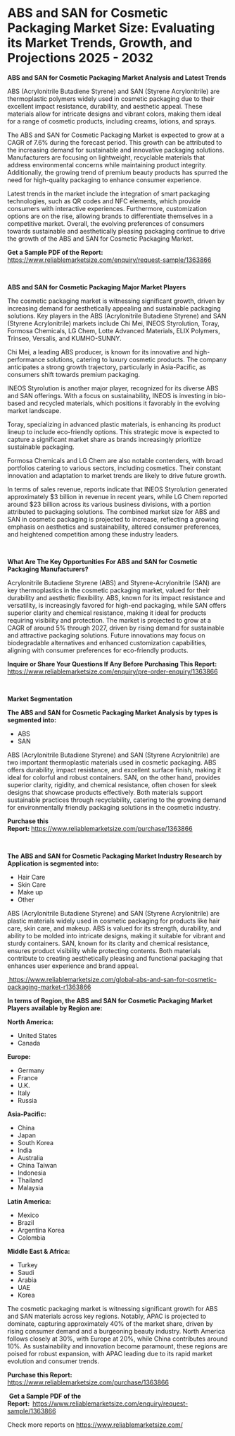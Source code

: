 <p><h1>ABS and SAN for Cosmetic Packaging Market Size: Evaluating its Market Trends, Growth, and Projections 2025 - 2032</h1></p><p><strong>ABS and SAN for Cosmetic Packaging Market Analysis and Latest Trends</strong></p>
<p><p>ABS (Acrylonitrile Butadiene Styrene) and SAN (Styrene Acrylonitrile) are thermoplastic polymers widely used in cosmetic packaging due to their excellent impact resistance, durability, and aesthetic appeal. These materials allow for intricate designs and vibrant colors, making them ideal for a range of cosmetic products, including creams, lotions, and sprays.</p><p>The ABS and SAN for Cosmetic Packaging Market is expected to grow at a CAGR of 7.6% during the forecast period. This growth can be attributed to the increasing demand for sustainable and innovative packaging solutions. Manufacturers are focusing on lightweight, recyclable materials that address environmental concerns while maintaining product integrity. Additionally, the growing trend of premium beauty products has spurred the need for high-quality packaging to enhance consumer experience.</p><p>Latest trends in the market include the integration of smart packaging technologies, such as QR codes and NFC elements, which provide consumers with interactive experiences. Furthermore, customization options are on the rise, allowing brands to differentiate themselves in a competitive market. Overall, the evolving preferences of consumers towards sustainable and aesthetically pleasing packaging continue to drive the growth of the ABS and SAN for Cosmetic Packaging Market.</p></p>
<p><strong>Get a Sample PDF of the Report:&nbsp;</strong> <a href="https://www.reliablemarketsize.com/enquiry/request-sample/1363866?utm_campaign=3165&utm_medium=2&utm_source=Github&utm_content=ia&utm_term=03042025&utm_id=abs-and-san-for-cosmetic-packaging">https://www.reliablemarketsize.com/enquiry/request-sample/1363866</a></p>
<p>&nbsp;</p>
<p><strong>ABS and SAN for Cosmetic Packaging Major Market Players</strong></p>
<p><p>The cosmetic packaging market is witnessing significant growth, driven by increasing demand for aesthetically appealing and sustainable packaging solutions. Key players in the ABS (Acrylonitrile Butadiene Styrene) and SAN (Styrene Acrylonitrile) markets include Chi Mei, INEOS Styrolution, Toray, Formosa Chemicals, LG Chem, Lotte Advanced Materials, ELIX Polymers, Trinseo, Versalis, and KUMHO-SUNNY.</p><p>Chi Mei, a leading ABS producer, is known for its innovative and high-performance solutions, catering to luxury cosmetic products. The company anticipates a strong growth trajectory, particularly in Asia-Pacific, as consumers shift towards premium packaging. </p><p>INEOS Styrolution is another major player, recognized for its diverse ABS and SAN offerings. With a focus on sustainability, INEOS is investing in bio-based and recycled materials, which positions it favorably in the evolving market landscape. </p><p>Toray, specializing in advanced plastic materials, is enhancing its product lineup to include eco-friendly options. This strategic move is expected to capture a significant market share as brands increasingly prioritize sustainable packaging. </p><p>Formosa Chemicals and LG Chem are also notable contenders, with broad portfolios catering to various sectors, including cosmetics. Their constant innovation and adaptation to market trends are likely to drive future growth.</p><p>In terms of sales revenue, reports indicate that INEOS Styrolution generated approximately $3 billion in revenue in recent years, while LG Chem reported around $23 billion across its various business divisions, with a portion attributed to packaging solutions. The combined market size for ABS and SAN in cosmetic packaging is projected to increase, reflecting a growing emphasis on aesthetics and sustainability, altered consumer preferences, and heightened competition among these industry leaders.</p></p>
<p>&nbsp;</p>
<p><strong>What Are The Key Opportunities For ABS and SAN for Cosmetic Packaging Manufacturers?</strong></p>
<p><p>Acrylonitrile Butadiene Styrene (ABS) and Styrene-Acrylonitrile (SAN) are key thermoplastics in the cosmetic packaging market, valued for their durability and aesthetic flexibility. ABS, known for its impact resistance and versatility, is increasingly favored for high-end packaging, while SAN offers superior clarity and chemical resistance, making it ideal for products requiring visibility and protection. The market is projected to grow at a CAGR of around 5% through 2027, driven by rising demand for sustainable and attractive packaging solutions. Future innovations may focus on biodegradable alternatives and enhanced customization capabilities, aligning with consumer preferences for eco-friendly products.</p></p>
<p><strong>Inquire or Share Your Questions If Any Before Purchasing This Report:</strong> <a href="https://www.reliablemarketsize.com/enquiry/pre-order-enquiry/1363866?utm_campaign=3165&utm_medium=2&utm_source=Github&utm_content=ia&utm_term=03042025&utm_id=abs-and-san-for-cosmetic-packaging">https://www.reliablemarketsize.com/enquiry/pre-order-enquiry/1363866</a></p>
<p>&nbsp;</p>
<p><strong>Market Segmentation</strong></p>
<p><strong>The ABS and SAN for Cosmetic Packaging Market Analysis by types is segmented into:</strong></p>
<p><ul><li>ABS</li><li>SAN</li></ul></p>
<p><p>ABS (Acrylonitrile Butadiene Styrene) and SAN (Styrene Acrylonitrile) are two important thermoplastic materials used in cosmetic packaging. ABS offers durability, impact resistance, and excellent surface finish, making it ideal for colorful and robust containers. SAN, on the other hand, provides superior clarity, rigidity, and chemical resistance, often chosen for sleek designs that showcase products effectively. Both materials support sustainable practices through recyclability, catering to the growing demand for environmentally friendly packaging solutions in the cosmetic industry.</p></p>
<p><strong>Purchase this Report:&nbsp;</strong><a href="https://www.reliablemarketsize.com/purchase/1363866?utm_campaign=3165&utm_medium=2&utm_source=Github&utm_content=ia&utm_term=03042025&utm_id=abs-and-san-for-cosmetic-packaging">https://www.reliablemarketsize.com/purchase/1363866</a></p>
<p>&nbsp;</p>
<p><strong>The ABS and SAN for Cosmetic Packaging Market Industry Research by Application is segmented into:</strong></p>
<p><ul><li>Hair Care</li><li>Skin Care</li><li>Make up</li><li>Other</li></ul></p>
<p><p>ABS (Acrylonitrile Butadiene Styrene) and SAN (Styrene Acrylonitrile) are plastic materials widely used in cosmetic packaging for products like hair care, skin care, and makeup. ABS is valued for its strength, durability, and ability to be molded into intricate designs, making it suitable for vibrant and sturdy containers. SAN, known for its clarity and chemical resistance, ensures product visibility while protecting contents. Both materials contribute to creating aesthetically pleasing and functional packaging that enhances user experience and brand appeal.</p></p>
<p><a href="https://www.reliablemarketsize.com/global-abs-and-san-for-cosmetic-packaging-market-r1363866?utm_campaign=3165&utm_medium=2&utm_source=Github&utm_content=ia&utm_term=03042025&utm_id=abs-and-san-for-cosmetic-packaging">&nbsp;https://www.reliablemarketsize.com/global-abs-and-san-for-cosmetic-packaging-market-r1363866</a></p>
<p><strong>In terms of Region, the ABS and SAN for Cosmetic Packaging Market Players available by Region are:</strong></p>
<p>
    <p> <strong> North America: </strong>
        <ul>
            <li>United States</li>
            <li>Canada</li>
        </ul>
        </p> 
    <p> <strong> Europe: </strong>
        <ul>
            <li>Germany</li>
            <li>France</li>
            <li>U.K.</li>
            <li>Italy</li>
            <li>Russia</li>
        </ul>
        </p> 
    <p> <strong> Asia-Pacific: </strong>
        <ul>
            <li>China</li>
            <li>Japan</li>
            <li>South Korea</li>
            <li>India</li>
            <li>Australia</li>
            <li>China Taiwan</li>
            <li>Indonesia</li>
            <li>Thailand</li>
            <li>Malaysia</li>
        </ul>
        </p> 
    <p> <strong> Latin America: </strong>
        <ul>
            <li>Mexico</li>
            <li>Brazil</li>
            <li>Argentina Korea</li>
            <li>Colombia</li>
        </ul>
        </p> 
    <p> <strong> Middle East & Africa: </strong>
        <ul>
            <li>Turkey</li>
            <li>Saudi</li>
            <li>Arabia</li>
            <li>UAE</li>
            <li>Korea</li>
        </ul>
    </p>
    </p>
<p><p>The cosmetic packaging market is witnessing significant growth for ABS and SAN materials across key regions. Notably, APAC is projected to dominate, capturing approximately 40% of the market share, driven by rising consumer demand and a burgeoning beauty industry. North America follows closely at 30%, with Europe at 20%, while China contributes around 10%. As sustainability and innovation become paramount, these regions are poised for robust expansion, with APAC leading due to its rapid market evolution and consumer trends.</p></p>
<p><strong>Purchase this Report: </strong><a href="https://www.reliablemarketsize.com/purchase/1363866?utm_campaign=3165&utm_medium=2&utm_source=Github&utm_content=ia&utm_term=03042025&utm_id=abs-and-san-for-cosmetic-packaging">https://www.reliablemarketsize.com/purchase/1363866</a></p>
<p>&nbsp;<strong>Get a Sample PDF of the Report:&nbsp;&nbsp;</strong><a href="https://www.reliablemarketsize.com/enquiry/request-sample/1363866?utm_campaign=3165&utm_medium=2&utm_source=Github&utm_content=ia&utm_term=03042025&utm_id=abs-and-san-for-cosmetic-packaging">https://www.reliablemarketsize.com/enquiry/request-sample/1363866</a></p>
<p><strong></strong></p>
<p>Check more reports on <a href="https://www.reliablemarketsize.com/?utm_campaign=3165&utm_medium=2&utm_source=Github&utm_content=ia&utm_term=03042025&utm_id=abs-and-san-for-cosmetic-packaging">https://www.reliablemarketsize.com/</a></p>